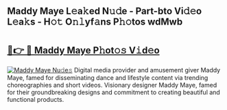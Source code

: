 ## Maddy Maye L𝚎a𝚔ed N𝚞𝚍e - Part-bto Vi𝚍𝚎o L𝚎a𝚔s - H𝚘𝚝 O𝚗𝚕yf𝚊ns P𝚑𝚘tos wdMwb

# <h2><a href="http://kf2oaoz.oniu.top/?m=Maddy+Maye">🔗👉 🔴 Maddy Maye P𝚑ot𝚘𝚜 V𝚒d𝚎o</a></h2>

[![Maddy Maye Nu𝚍e𝚜](https://i.imgur.com/0qMVB7G.gif)](http://kf2oaoz.oniu.top/?m=Maddy+Maye)
Digital media provider and amusement giver Maddy Maye, famed for disseminating dance and lifestyle content via trending choreographies and short videos. Visionary designer Maddy Maye, famed for their groundbreaking designs and commitment to creating beautiful and functional products.  
